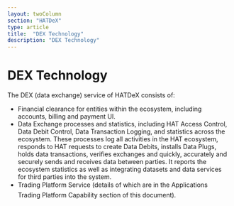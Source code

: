 ```yaml
---
layout: twoColumn
section: "HATDeX"
type: article
title:  "DEX Technology"
description: "DEX Technology"
---
```


# DEX Technology

The DEX (data exchange) service of HATDeX consists of: 
* Financial clearance for entities within the ecosystem, including accounts, billing and payment UI. 
* Data Exchange processes and statistics, including HAT Access Control, Data Debit Control, Data Transaction Logging, and statistics across the ecosystem. These processes log all activities in the HAT ecosystem, responds to HAT requests to create Data Debits, installs Data Plugs, holds data transactions, verifies exchanges and quickly, accurately and securely sends and receives data between parties. It reports the ecosystem statistics as well as integrating datasets and data services for third parties into the system. 
* Trading Platform Service (details of which are in the Applications Trading Platform Capability section of this document).
